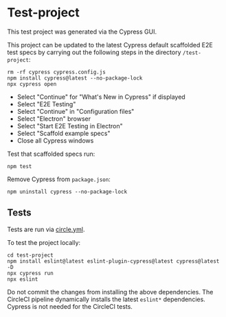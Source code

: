 # Test-project

This test project was generated via the Cypress GUI.

This project can be updated to the latest Cypress default scaffolded E2E test specs by carrying out the following steps in the directory `/test-project`:

```shell
rm -rf cypress cypress.config.js
npm install cypress@latest --no-package-lock
npx cypress open
```

- Select "Continue" for "What's New in Cypress" if displayed
- Select "E2E Testing"
- Select "Continue" in "Configuration files"
- Select "Electron" browser
- Select "Start E2E Testing in Electron"
- Select "Scaffold example specs"
- Close all Cypress windows

Test that scaffolded specs run:

```shell
npm test
```

Remove Cypress from `package.json`:

```shell
npm uninstall cypress --no-package-lock
```

## Tests

Tests are run via [circle.yml](../circle.yml).

To test the project locally:

```shell
cd test-project
npm install eslint@latest eslint-plugin-cypress@latest cypress@latest -D
npx cypress run
npx eslint
```

Do not commit the changes from installing the above dependencies.
The CircleCI pipeline dynamically installs the latest `eslint*` dependencies.
Cypress is not needed for the CircleCI tests.
